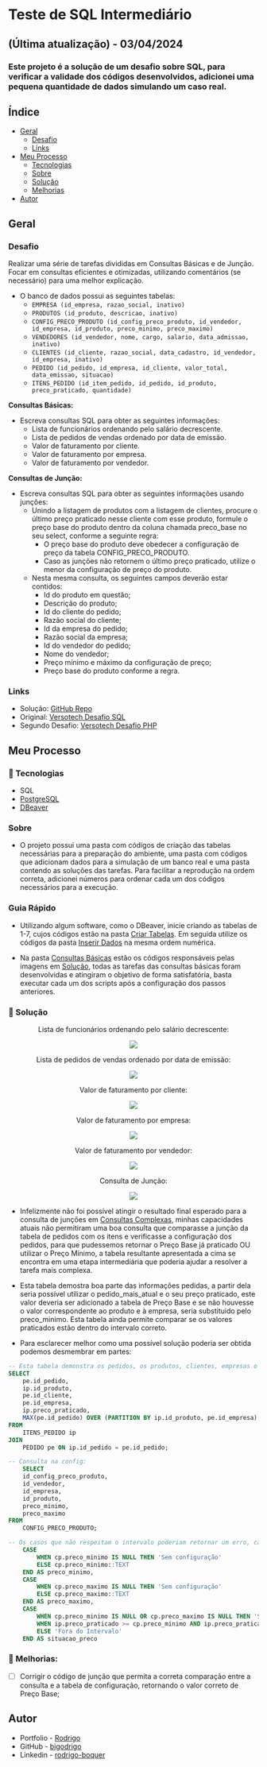 # Teste de SQL Intermediário
## (Última atualização) - 03/04/2024
### Este projeto é a solução de um desafio sobre SQL, para verificar a validade dos códigos desenvolvidos, adicionei uma pequena quantidade de dados simulando um caso real.

## Índice

- [Geral](#geral)
  - [Desafio](#desafio)
  - [Links](#links)
- [Meu Processo](#meu-processo)
  - [Tecnologias](#-tecnologias)
  - [Sobre](#sobre)
  - [Solução](#-solução)
  - [Melhorias](#muscle-melhorias)
- [Autor](#autor)

## Geral

### Desafio
Realizar uma série de tarefas divididas em Consultas Básicas e de Junção. Focar em consultas eficientes e otimizadas, utilizando comentários (se necessário) para uma melhor explicação.

- O banco de dados possui as seguintes tabelas:
    - `EMPRESA (id_empresa, razao_social, inativo)`
    - `PRODUTOS (id_produto, descricao, inativo)`
    - `CONFIG_PRECO_PRODUTO (id_config_preco_produto, id_vendedor, id_empresa, id_produto, preco_minimo, preco_maximo)`
    - `VENDEDORES (id_vendedor, nome, cargo, salario, data_admissao, inativo)`
    - `CLIENTES (id_cliente, razao_social, data_cadastro, id_vendedor, id_empresa, inativo)`
    - `PEDIDO (id_pedido, id_empresa, id_cliente, valor_total, data_emissao, situacao)`
    - `ITENS_PEDIDO (id_item_pedido, id_pedido, id_produto, preco_praticado, quantidade)`

**Consultas Básicas:**

- Escreva consultas SQL para obter as seguintes informações:
    - Lista de funcionários ordenando pelo salário decrescente.
    - Lista de pedidos de vendas ordenado por data de emissão.
    - Valor de faturamento por cliente.
    - Valor de faturamento por empresa.
    - Valor de faturamento por vendedor.

**Consultas de Junção:**

- Escreva consultas SQL para obter as seguintes informações usando junções:
    - Unindo a listagem de produtos com a listagem de clientes, procure o último preço praticado nesse cliente com esse produto, formule o preço base do produto dentro da coluna chamada preco_base no seu select, conforme a seguinte regra:
        - O preço base do produto deve obedecer a configuração de preço da tabela CONFIG_PRECO_PRODUTO.
        - Caso as junções não retornem o último preço praticado, utilize o menor da configuração de preço do produto.
    - Nesta mesma consulta, os seguintes campos deverão estar contidos:
        - Id do produto em questão;
        - Descrição do produto;
        - Id do cliente do pedido;
        - Razão social do cliente;
        - Id da empresa do pedido;
        - Razão social da empresa;
        - Id do vendedor do pedido;
        - Nome do vendedor;
        - Preço mínimo e máximo da configuração de preço;
        - Preço base do produto conforme a regra.

### Links

- Solução: [GitHub Repo](https://github.com/bigodrigo/versotech-sql-challenge)
- Original: [Versotech Desafio SQL](https://github.com/Espitalher/prova-sql-entrevista)
- Segundo Desafio: [Versotech Desafio PHP](https://github.com/bigodrigo/versotech-php-challenge)


## Meu Processo

### 🚀 Tecnologias

- SQL
- [PostgreSQL](https://www.postgresql.org)
- [DBeaver](https://dbeaver.io)

### Sobre

- O projeto possui uma pasta com códigos de criação das tabelas necessárias para a preparação do ambiente, uma pasta com códigos que adicionam dados para a simulação de um banco real e uma pasta contendo as soluções das tarefas. Para facilitar a reprodução na ordem correta, adicionei números para ordenar cada um dos códigos necessários para a execução.

### Guia Rápido

- Utilizando algum software, como o DBeaver, inicie criando as tabelas de 1-7, cujos códigos estão na pasta [Criar Tabelas](/criar-tabelas/). Em seguida utilize os códigos da pasta [Inserir Dados](/inserir-dados/) na mesma ordem numérica.

- Na pasta [Consultas Básicas](/solucao/consultas-basicas/) estão os códigos responsáveis pelas imagens em [Solução](#-solução), todas as tarefas das consultas básicas foram desenvolvidas e atingiram o objetivo de forma satisfatória, basta executar cada um dos scripts após a configuração dos passos anteriores.

### 🔖 Solução

<div align="center">
    <p>Lista de funcionários ordenando pelo salário decrescente:</p>
    <img src="./design/funcionario-salario.png">
</div>

<div align="center">
    <p>Lista de pedidos de vendas ordenado por data de emissão:</p>
    <img src="./design/pedidos-ord-data.png">
</div>

<div align="center">
    <p>Valor de faturamento por cliente:</p>
    <img src="./design/faturamento-cliente.png">
</div>

<div align="center">
    <p>Valor de faturamento por empresa:</p>
    <img src="./design/faturamento-empresa.png">
</div>

<div align="center">
    <p>Valor de faturamento por vendedor:</p>
    <img src="./design/faturamento-vendedor.png">
</div>

<div align="center">
    <p>Consulta de Junção:</p>
    <img src="./design/consulta-juncao.png">
</div>

- Infelizmente não foi possível atingir o resultado final esperado para a consulta de junções em [Consultas Complexas](/solucao/consultas-complexas/consulta-juncao.sql), minhas capacidades atuais não permitiram uma boa consulta que comparasse a junção da tabela de pedidos com os itens e verificasse a configuração dos pedidos, para que pudessemos retornar o Preço Base já praticado OU utilizar o Preço Mínimo, a tabela resultante apresentada a cima se encontra em uma etapa intermediária que poderia ajudar a resolver a tarefa mais complexa.

- Esta tabela demostra boa parte das informações pedidas, a partir dela seria possível utilizar o pedido_mais_atual e o seu preço praticado, este valor deveria ser adicionado a tabela de Preço Base e se não houvesse o valor correspondente ao produto e à empresa, seria substituido pelo preco_minimo. Esta tabela ainda permite comparar se os valores praticados estão dentro do intervalo correto.

- Para esclarecer melhor como uma possível solução poderia ser obtida podemos desmembrar em partes:

```sql
-- Esta tabela demonstra os pedidos, os produtos, clientes, empresas o preço praticado e qual é o pedido mais atual para o mesmo produto, cliente e empresa!
SELECT 
    pe.id_pedido,
    ip.id_produto,
    pe.id_cliente,
    pe.id_empresa,
    ip.preco_praticado,
    MAX(pe.id_pedido) OVER (PARTITION BY ip.id_produto, pe.id_empresa) AS ultima_config_pedido
FROM 
    ITENS_PEDIDO ip
JOIN 
    PEDIDO pe ON ip.id_pedido = pe.id_pedido;
```

```sql
-- Consulta na config:
    SELECT 
    id_config_preco_produto,
    id_vendedor,
    id_empresa,
    id_produto,
    preco_minimo,
    preco_maximo
FROM 
    CONFIG_PRECO_PRODUTO;
```

```sql
-- Os casos que não respeitam o intervalo poderiam retornar um erro, caso o Preço Base esteja dentro do intervalo, poderá ser utilizado
    CASE 
        WHEN cp.preco_minimo IS NULL THEN 'Sem configuração'
        ELSE cp.preco_minimo::TEXT
    END AS preco_minimo,
    CASE 
        WHEN cp.preco_maximo IS NULL THEN 'Sem configuração'
        ELSE cp.preco_maximo::TEXT
    END AS preco_maximo,
    CASE
        WHEN cp.preco_minimo IS NULL OR cp.preco_maximo IS NULL THEN 'Sem configuração'
        WHEN ip.preco_praticado >= cp.preco_minimo AND ip.preco_praticado <= cp.preco_maximo THEN 'Dentro do Intervalo'
        ELSE 'Fora do Intervalo'
    END AS situacao_preco
```


### :muscle: Melhorias:

- [ ] Corrigir o código de junção que permita a correta comparação entre a consulta e a tabela de configuração, retornando o valor correto de Preço Base;

## Autor

- Portfolio - [Rodrigo](https://portfolio-bigodrigo.vercel.app/)
- GitHub - [bigodrigo](https://github.com/bigodrigo)
- Linkedin - [rodrigo-boquer](https://www.linkedin.com/in/rodrigo-boquer/)
